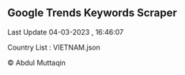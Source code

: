 

## Google Trends Keywords Scraper 
 
Last Update 04-03-2023 , 16:46:07

Country List :
VIETNAM.json



© Abdul Muttaqin 

